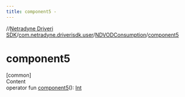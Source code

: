 ```yaml
---
title: component5 -
---
```

//[Netradyne Driveri SDK](../../index.md)/[com.netradyne.driverisdk.user](../index.md)/[NDVODConsumption](index.md)/[component5](component5.md)



# component5  
[common]  
Content  
operator fun [component5](component5.md)(): [Int](https://kotlinlang.org/api/latest/jvm/stdlib/kotlin/-int/index.html)  



